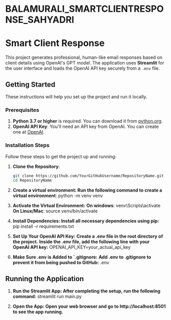 # BALAMURALI_SMARTCLIENTRESPONSE_SAHYADRI

# Smart Client Response

This project generates professional, human-like email responses based on client details using OpenAI's GPT model. The application uses **Streamlit** for the user interface and loads the OpenAI API key securely from a `.env` file.

## Getting Started

These instructions will help you set up the project and run it locally.

### Prerequisites

1. **Python 3.7 or higher** is required. You can download it from [python.org](https://www.python.org/downloads/).
2. **OpenAI API Key**: You'll need an API key from OpenAI. You can create one at [OpenAI](https://platform.openai.com/account/api-keys).

### Installation Steps

Follow these steps to get the project up and running:

1. **Clone the Repository**:
   ```bash
   git clone https://github.com/YourGitHubUsername/RepositoryName.git
   cd RepositoryName
   ```

3. **Create a virtual environment: Run the following command to create a virtual environment**:
    python -m venv venv

4. **Activate the Virtual Environment:**
    **On windows**:
       venv\Scripts\activate
    **On Linux/Mac**:
        source venv/bin/activate

5. **Install Dependencies: Install all necessary dependencies using pip:**
    pip install -r requirements.txt

6. **Set Up Your OpenAI API Key:**
    **Create a .env file in the root directory of the project.**
    **Inside the .env file, add the following line with your OpenAI API key:**
        OPENAI_API_KEY=your_actual_api_key

7. **Make Sure .env is Added to `.gitignore:**
    **Add .env to .gitignore to prevent it from being pushed to GitHub:**
        .env

## Running the Application

1. **Run the Streamlit App: After completing the setup, run the following command:**
    streamlit run main.py

2. **Open the App: Open your web browser and go to http://localhost:8501 to see the app running.**
